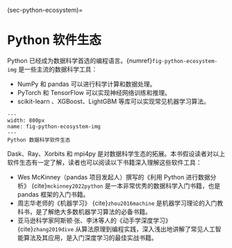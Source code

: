 (sec-python-ecosystem)=
# Python 软件生态

Python 已经成为数据科学首选的编程语言。{numref}`fig-python-ecosystem-img` 是一些主流的数据科学工具：

* NumPy 和 pandas 可以进行科学计算和数据处理。
* PyTorch 和 TensorFlow 可以实现神经网络训练和推理。
* scikit-learn 、XGBoost、LightGBM 等库可以实现常见机器学习算法。

```{figure} ../img/ch-data-science/python-ecosystem.svg
---
width: 800px
name: fig-python-ecosystem-img
---
Python 数据科学软件生态
```

Dask、Ray、Xorbits 和 mpi4py 是对数据科学生态的拓展。本书假设读者对以上软件生态有一定了解，读者也可以阅读以下书籍深入理解这些软件工具：

* Wes McKinney（pandas 项目发起人）撰写的《利用 Python 进行数据分析》 {cite}`mckinney2022python` 是一本非常优秀的数据科学入门书籍，也是 pandas 框架的入门书籍。
* 周志华老师的《机器学习》 {cite}`zhou2016machine` 是机器学习理论的入门教科书，是了解绝大多数机器学习算法的必备书籍。
* 亚马逊科学家阿斯顿·张、李沐等人的《动手学深度学习》 {cite}`zhang2019dive` 从算法原理到编程实践，深入浅出地讲解了常见人工智能算法及其应用，是入门深度学习的最佳实战书籍。
